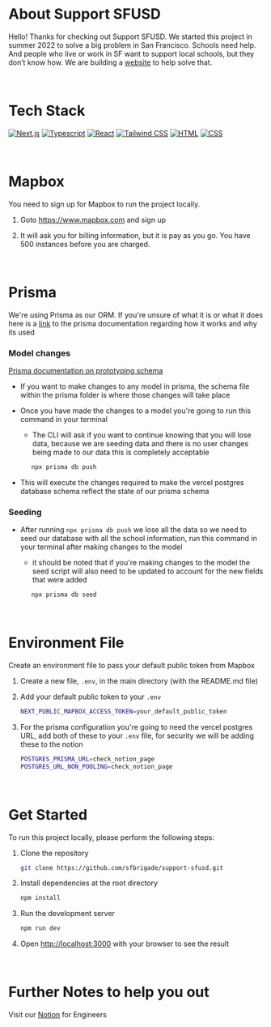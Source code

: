 # About Support SFUSD

Hello! Thanks for checking out Support SFUSD. We started this project in summer 2022 to solve a big problem in San Francisco. Schools need help. And people who live or work in SF want to support local schools, but they don’t know how. We are building a [website](https://support-sfusd.vercel.app/) to help solve that.

<br>

# Tech Stack

[![Next.js][next.js]][nextjs-url]
[![Typescript][typescript.js]][typescript-url]
[![React][react.js]][react-url]
[![Tailwind CSS][tailwind.js]][tailwind-url]
[![HTML][html.js]][html-url]
[![CSS][css.js]][css-url]

<br>

# Mapbox

You need to sign up for Mapbox to run the project locally.

1. Goto https://www.mapbox.com and sign up

2. It will ask you for billing information, but it is pay as you go. You have 500 instances before you are charged.


<br>

# Prisma

We're using Prisma as our ORM. If you're unsure of what it is or what it does here is a [link](https://www.prisma.io/docs/orm/overview/introduction/what-is-prisma#how-does-prisma-orm-work) to the prisma documentation regarding how it works and why its used

### Model changes 
[Prisma documentation on prototyping schema](https://www.prisma.io/docs/orm/prisma-migrate/workflows/prototyping-your-schema)
- If you want to make changes to any model in prisma, the schema file within the prisma folder is where those changes will take place
- Once you have made the changes to a model you're going to run this command in your terminal
   - The CLI will ask if you want to continue knowing that you will lose data, because we are seeding data and there is no user changes being made to our data this is completely acceptable
   ```sh
      npx prisma db push
   ```

- This will execute the changes required to make the vercel postgres database schema reflect the state of our prisma schema

### Seeding 
- After running `npx prisma db push` we lose all the data so we need to seed our database with all the school information, run this command in your terminal after making changes to the model
   - it should be noted that if you're making changes to the model the seed script will also need to be updated to account for the new fields that were added

   ```sh
      npx prisma db seed
   ```
<br>

# Environment File

Create an environment file to pass your default public token from Mapbox

1. Create a new file, `.env`, in the main directory (with the README.md file)

2. Add your default public token to your `.env`
   ```sh
   NEXT_PUBLIC_MAPBOX_ACCESS_TOKEN=your_default_public_token
   ```

3. For the prisma configuration you're going to need the vercel postgres URL, add both of these to your `.env` file, for security we will be adding these to the notion
   ```sh
   POSTGRES_PRISMA_URL=check_notion_page
   POSTGRES_URL_NON_POOLING=check_notion_page
   ```

<br>

# Get Started

To run this project locally, please perform the following steps:

1. Clone the repository
   ```sh
   git clone https://github.com/sfbrigade/support-sfusd.git
   ```
2. Install dependencies at the root directory

   ```sh
   npm install
   ```

3. Run the development server

   ```bash
   npm run dev
   ```

4. Open [http://localhost:3000](http://localhost:3000) with your browser to see the result

<br>

# Further Notes to help you out

Visit our [Notion](https://aquatic-magpie-a51.notion.site/Engineering-Guide-5cddd23f2ab0494cba2edcc93764f27f) for Engineers

<!-- References and Icons -->

[html.js]: https://img.shields.io/badge/HTML-239120?style=for-the-badge&logo=html5&logoColor=white
[html-url]: https://developer.mozilla.org/en-US/docs/Web/HTML
[css.js]: https://img.shields.io/badge/CSS-239120?&style=for-the-badge&logo=css3&logoColor=white
[css-url]: https://developer.mozilla.org/en-US/docs/Web/CSS
[react.js]: https://img.shields.io/badge/React-20232A?style=for-the-badge&logo=react&logoColor=61DAFB
[react-url]: https://reactjs.org/
[typescript.js]: https://img.shields.io/badge/TypeScript-007ACC?style=for-the-badge&logo=typescript&logoColor=white
[typescript-url]: https://www.typescriptlang.org/
[tailwind.js]: https://img.shields.io/badge/Tailwind_CSS-38B2AC?style=for-the-badge&logo=tailwind-css&logoColor=white
[tailwind-url]: https://tailwindcss.com/
[next.js]: https://img.shields.io/badge/next.js-000000?style=for-the-badge&logo=nextdotjs&logoColor=white
[nextjs-url]: https://nextjs.org/
[notion-url]: https://www.notion.so/Engineering-Start-5cddd23f2ab0494cba2edcc93764f27f?pvs=4
